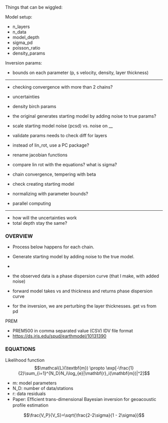 
Things that can be wiggled:

Model setup:
- n_layers
- n_data
- model_depth
- sigma_pd
- poisson_ratio
- density_params


Inversion params:
- bounds on each parameter (p, s velocity, density, layer thickness)


-------

- checking convergence with more than 2 chains?
- uncertainties
- density birch params
- the original generates starting model by adding noise to true params?
- scale starting model noise (pcsd) vs. noise on __


- validate params needs to check diff for layers



- instead of lin_rot, use a PC package?


- rename jacobian functions

- compare lin rot with the equations? what is sigma?

- chain convergence, tempering with beta

- check creating starting model

- normalizing with parameter bounds?

- parallel computing


---------


- how will the uncertainties work
- total depth stay the same?


### OVERVIEW 

- Process below happens for each chain.

- Generate starting model by adding noise to the true model.
- 


- the observed data is a phase dispersion curve (that I make, with added noise)
- forward model takes vs and thickness and returns phase dispersion curve
- for the inversion, we are perturbing the layer thicknesses. get vs from pd






PREM
- PREM500 in comma separated value (CSV) IDV file format
- https://ds.iris.edu/spud/earthmodel/10131390



### EQUATIONS

Likelihood function
$$\mathcal{L}(\textbf{m}) \propto \exp[-\frac{1}{2}\sum_{i=1}^{N_D}N_i\log_{e}|\mathbf{r}_i(\mathbf{m})|^2]$$
- m: model parameters
- N_D: number of data/stations
- r: data residuals
- Paper: Efﬁcient trans-dimensional Bayesian
inversion for geoacoustic proﬁle estimation

$$\frac{V_P}{V_S}=\sqrt{\frac{2-2\sigma}{1 - 2\sigma}}$$